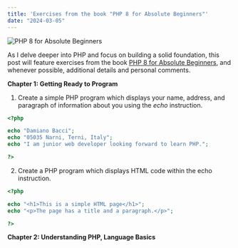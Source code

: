 ```yaml
---
title: 'Exercises from the book "PHP 8 for Absolute Beginners"'
date: "2024-03-05"
---
```


![PHP 8 for Absolute Beginners](php.jpg)

As I delve deeper into PHP and focus on building a solid foundation, this post will feature exercises from the book [PHP 8 for Absolute Beginners](https://amzn.to/3OQRJh4), and whenever possible, additional details and personal comments.

**Chapter 1: Getting Ready to Program**

1. Create a simple PHP program which displays your name, address, and paragraph of information about you using the _echo_ instruction.

```php
<?php

echo "Damiano Bacci";
echo "05035 Narni, Terni, Italy";
echo "I am junior web developer looking forward to learn PHP.";

?>
```

2. Create a PHP program which displays HTML code within the echo instruction.

```php
<?php

echo "<h1>This is a simple HTML page</h1>";
echo "<p>The page has a title and a paragraph.</p>";

?>
```

**Chapter 2: Understanding PHP, Language Basics**
